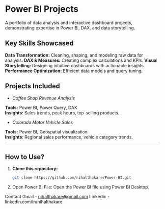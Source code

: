 # Power BI Projects

A portfolio of data analysis and interactive dashboard projects, demonstrating expertise in Power BI, DAX, and data storytelling.

## Key Skills Showcased
**Data Transformation:** Cleaning, shaping, and modeling raw data for analysis.
**DAX & Measures:** Creating complex calculations and KPIs.
**Visual Storytelling:** Designing intuitive dashboards with actionable insights.
**Performance Optimization:** Efficient data models and query tuning.

## Projects Included
- *Coffee Shop Revenue Analysis*

**Tools:** Power BI, Power Query, DAX  
**Insights:** Sales trends, peak hours, top-selling products.

- *Colorado Motor Vehicle Sales*

**Tools:** Power BI, Geospatial visualization  
**Insights:** Regional sales performance, vehicle category trends.


---

## How to Use?  
1. **Clone this repository:**  
   ```bash
   git clone https://github.com/nihalthakare/Power-BI.git
2. Open Power BI File: Open the Power BI file using Power BI Desktop.

Contact
Gmail - nihalthakare@gmail.com
Linkedin - linkedin.com/in/nihalthakare
